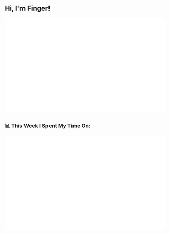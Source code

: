 <h2> Hi, I'm Finger!</h2>

<img align="right" src="https://raw.githubusercontent.com/spianmo/github-stats/master/generated/overview.svg#gh-light-mode-only">

<!-- <img align="right" height="160em" src="https://github-readme-stats-eight-theta.vercel.app/api/top-langs/?username=spianmo&layout=compact&langs_count=8&theme=algolia"/>	 -->
	
```go
package main

type Me struct {
	Name   string
	Job    string
	Code   string
	Skills string
}

func main() {
	me := &Me{
		Name:   "Finger",
		Job:    "Client-side Engineer",
		Code:   "Java, Kotlin, C#, Rust and C++ and Others",
		Skills: "Android, Security, Cross-platform client, NLP, CV, ASR ^o^",
	}
	_ = me
}
```


<h3>📊 This Week I Spent My Time On:</h3>
<img align='right' src="https://raw.githubusercontent.com/spianmo/github-stats/master/generated/languages.svg#gh-light-mode-only">

<!--START_SECTION:waka-->

```txt
Kotlin                         6 hrs 24 mins   ████████░░░░░░░░░░░░░░░░░   31.98 %
CMake                          6 hrs 21 mins   ████████░░░░░░░░░░░░░░░░░   31.75 %
CMakeLists.txt                 3 hrs 17 mins   ████░░░░░░░░░░░░░░░░░░░░░   16.47 %
C++                            1 hr 59 mins    ██▒░░░░░░░░░░░░░░░░░░░░░░   09.97 %
Python                         42 mins         █░░░░░░░░░░░░░░░░░░░░░░░░   03.53 %
```

<!--END_SECTION:waka-->
